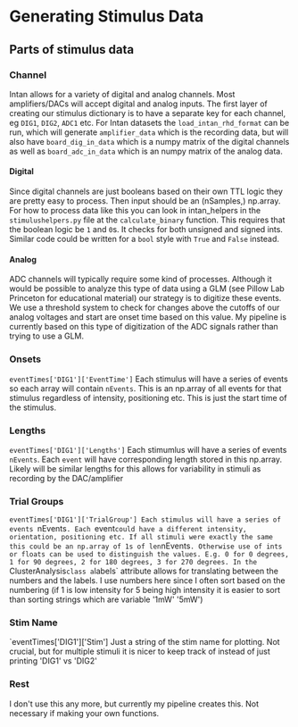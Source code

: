 # Generating Stimulus Data

## Parts of stimulus data

### Channel
Intan allows for a variety of digital and analog channels. Most amplifiers/DACs will accept digital and analog inputs. The first layer of creating our stimulus dictionary
is to have a separate key for each channel, eg `DIG1`, `DIG2`, `ADC1` etc. For Intan datasets the `load_intan_rhd_format` can be run, which will generate `amplifier_data`
which is the recording data, but will also have `board_dig_in_data` which is a numpy matrix of the digital channels as well as `board_adc_in_data` which is an numpy matrix 
of the analog data.

#### Digital
Since digital channels are just booleans based on their own TTL logic they are pretty easy to process. Then input should be an (nSamples,)
np.array. For how to process data like this you can look in intan_helpers in the `stimulushelpers.py` file at the `calculate_binary` function. This requires that the boolean
logic be `1` and `0`s. It checks for both unsigned and signed ints. Similar code could be written for a `bool` style with `True` and `False` instead.

#### Analog
ADC channels will typically require some kind of processes. Although it would be possible to analyze this type of data using a GLM (see Pillow Lab Princeton for educational material)
our strategy is to digitize these events. We use a threshold system to check for changes above the cutoffs of our analog voltages and start are onset time based on this value.
My pipeline is currently based on this type of digitization of the ADC signals rather than trying to use a GLM.

### Onsets
`eventTimes['DIG1']['EventTime']`
Each stimulus will have a series of events so each array will contain `nEvents`. This is an np.array of all events for that stimulus regardless of intensity, positioning etc. This is just the start time of the stimulus.

### Lengths
`eventTimes['DIG1']['Lengths']`
Each stimumlus will have a series of events `nEvents`. Each `event` will have corresponding length stored in this np.array. Likely will be similar lengths for this allows for variability in stimuli as recording by the DAC/amplifier

### Trial Groups
`eventTimes['DIG1']['TrialGroup']
Each stimulus will have a series of events `nEvents`. Each `event` could have a different intensity, orientation, positioning etc. If all stimuli were exactly the same this could be an np.array of 1s of len `nEvents`. Otherwise use of ints or floats can be used to distinguish the values. E.g. 0 for 0 degrees, 1 for 90 degrees, 2 for 180 degrees, 3 for 270 degrees. In the `ClusterAnalysis` class a `labels` attribute allows for translating between the numbers and the labels. I use numbers here since I often sort based on the numbering (if 1 is low intensity for 5 being high intensity it is easier to sort than sorting strings which are variable '1mW' '5mW')

### Stim Name
`eventTimes['DIG1']['Stim']
Just a string of the stim name for plotting. Not crucial, but for multiple stimuli it is nicer to keep track of instead of just printing 'DIG1' vs 'DIG2'

### Rest
I don't use this any more, but currently my pipeline creates this. Not necessary if making your own functions.

